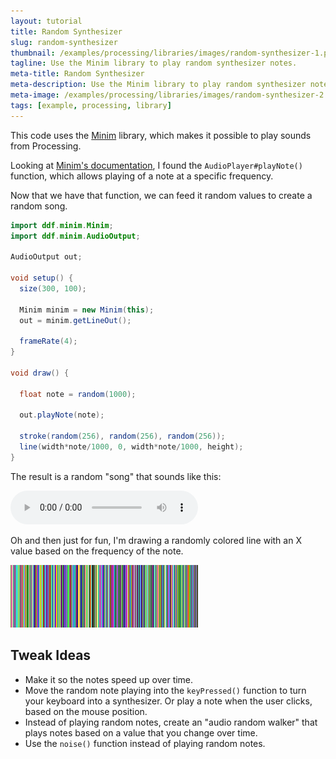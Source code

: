 ```yaml
---
layout: tutorial
title: Random Synthesizer
slug: random-synthesizer
thumbnail: /examples/processing/libraries/images/random-synthesizer-1.png
tagline: Use the Minim library to play random synthesizer notes.
meta-title: Random Synthesizer
meta-description: Use the Minim library to play random synthesizer notes.
meta-image: /examples/processing/libraries/images/random-synthesizer-2.png
tags: [example, processing, library]
---
```


This code uses the [Minim](http://code.compartmental.net/tools/minim/) library, which makes it possible to play sounds from Processing.

Looking at [Minim's documentation](http://code.compartmental.net/minim/), I found the `AudioPlayer#playNote()` function, which allows playing of a note at a specific frequency.

Now that we have that function, we can feed it random values to create a random song.


```java
import ddf.minim.Minim;
import ddf.minim.AudioOutput;

AudioOutput out;

void setup() {
  size(300, 100);

  Minim minim = new Minim(this);
  out = minim.getLineOut();

  frameRate(4);
}

void draw() {

  float note = random(1000);

  out.playNote(note);

  stroke(random(256), random(256), random(256));
  line(width*note/1000, 0, width*note/1000, height);
}
```

The result is a random "song" that sounds like this:

<audio controls>
	<source src="/examples/processing/libraries/data/random-synthesizer.mp3" type="audio/mpeg">
</audio>

Oh and then just for fun, I'm drawing a randomly colored line with an X value based on the frequency of the note.

![lines](/examples/processing/libraries/images/random-synthesizer-3.png)

## Tweak Ideas

- Make it so the notes speed up over time.
- Move the random note playing into the `keyPressed()` function to turn your keyboard into a synthesizer. Or play a note when the user clicks, based on the mouse position.
- Instead of playing random notes, create an "audio random walker" that plays notes based on a value that you change over time.
- Use the `noise()` function instead of playing random notes.
